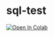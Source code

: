 # sql-test


[![Open In Colab](https://colab.research.google.com/assets/colab-badge.svg)](https://colab.research.google.com/github/VoidWalkerZ7/sql-test)
